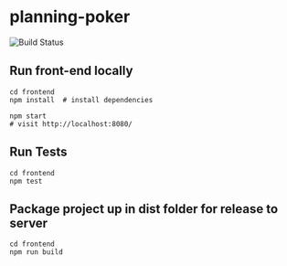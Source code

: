# planning-poker

![Build Status](https://github.com/briangershon/planning-poker/workflows/Continuous%20Integration/badge.svg)

## Run front-end locally

    cd frontend
    npm install  # install dependencies

    npm start
    # visit http://localhost:8080/

## Run Tests

    cd frontend
    npm test

## Package project up in dist folder for release to server

    cd frontend
    npm run build
